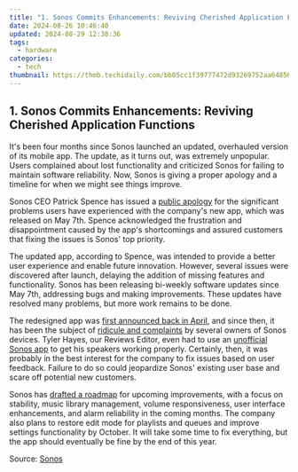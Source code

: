 ```yaml
---
title: "1. Sonos Commits Enhancements: Reviving Cherished Application Functions"
date: 2024-08-26 10:46:40
updated: 2024-08-29 12:38:36
tags:
  - hardware
categories:
  - tech
thumbnail: https://thmb.techidaily.com/bb05cc1f39777472d93269752aa648567cff43de237a4feeb628da33c12d9648.jpg
---
```


## 1. Sonos Commits Enhancements: Reviving Cherished Application Functions

It's been four months since Sonos launched an updated, overhauled version of its mobile app. The update, as it turns out, was extremely unpopular. Users complained about lost functionality and criticized Sonos for failing to maintain software reliability. Now, Sonos is giving a proper apology and a timeline for when we might see things improve.

 Sonos CEO Patrick Spence has issued a [public apology](https://www.anrdoezrs.net/links/3607085/type/dlg/sid/UUhtgUeUpU2004417/https://www.sonos.com/en-us/blog/update-on-the-sonos-app) for the significant problems users have experienced with the company's new app, which was released on May 7th. Spence acknowledged the frustration and disappointment caused by the app's shortcomings and assured customers that fixing the issues is Sonos' top priority.

 The updated app, according to Spence, was intended to provide a better user experience and enable future innovation. However, several issues were discovered after launch, delaying the addition of missing features and functionality. Sonos has been releasing bi-weekly software updates since May 7th, addressing bugs and making improvements. These updates have resolved many problems, but more work remains to be done.

 The redesigned app was [first announced back in April](https://some-skills.techidaily.com/in-2024-the-pro-drone-experience-a-thorough-look-at-dji-phantom-4/), and since then, it has been the subject of [ridicule and complaints](https://www.reddit.com/r/sonos/comments/1ddx0m7/how%5Fbad%5Fis%5Fthe%5Fsonos%5Fapp%5Fis%5Fit%5Fstill%5Fworth/) by several owners of Sonos devices. Tyler Hayes, our Reviews Editor, even had to use an [unofficial Sonos app](https://howto.techidaily.com/6-solutions-to-fix-error-505-in-google-play-store-on-nubia-red-magic-9-pro-drfone-by-drfone-fix-android-problems-fix-android-problems/) to get his speakers working properly. Certainly, then, it was probably in the best interest for the company to fix issues based on user feedback. Failure to do so could jeopardize Sonos' existing user base and scare off potential new customers.

 Sonos has [drafted a roadmap](https://www.anrdoezrs.net/links/3607085/type/dlg/sid/UUhtgUeUpU2004417/https://www.sonos.com/en-us/blog/update-on-the-sonos-app) for upcoming improvements, with a focus on stability, music library management, volume responsiveness, user interface enhancements, and alarm reliability in the coming months. The company also plans to restore edit mode for playlists and queues and improve settings functionality by October. It will take some time to fix everything, but the app should eventually be fine by the end of this year.

 Source: [Sonos](https://www.anrdoezrs.net/links/3607085/type/dlg/sid/UUhtgUeUpU2004417/https://www.sonos.com/en-us/blog/update-on-the-sonos-app)

<ins class="adsbygoogle"
     style="display:block"
     data-ad-format="autorelaxed"
     data-ad-client="ca-pub-7571918770474297"
     data-ad-slot="1223367746"></ins>



<ins class="adsbygoogle"
     style="display:block"
     data-ad-client="ca-pub-7571918770474297"
     data-ad-slot="8358498916"
     data-ad-format="auto"
     data-full-width-responsive="true"></ins>
